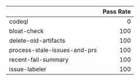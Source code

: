 |                              |   Pass Rate |
|:-----------------------------|------------:|
| codeql                       |           0 |
| bloat-check                  |         100 |
| delete-old-artifacts         |         100 |
| process-stale-issues-and-prs |         100 |
| recent-fail-summary          |         100 |
| issue-labeler                |         100 |